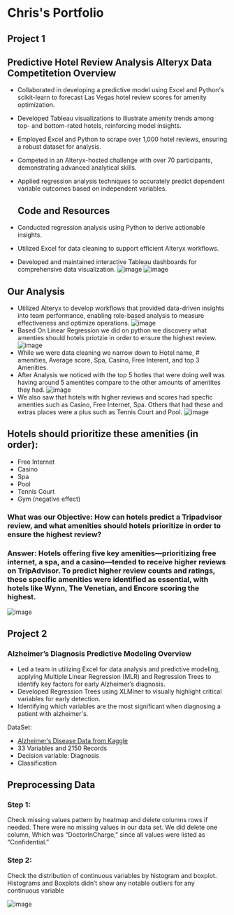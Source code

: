 # Chris's Portfolio

## Project 1
## Predictive Hotel Review Analysis Alteryx Data Competitetion Overview 
- Collaborated in developing a predictive model using Excel and Python's scikit-learn to forecast Las Vegas hotel review scores for amenity optimization.
- Developed Tableau visualizations to illustrate amenity trends among top- and bottom-rated hotels, reinforcing model insights.
- Employed Excel and Python to scrape over 1,000 hotel reviews, ensuring a robust dataset for analysis.
- Competed in an Alteryx-hosted challenge with over 70 participants, demonstrating advanced analytical skills.
- Applied regression analysis techniques to accurately predict dependent variable outcomes based on independent variables.
  
  ## Code and Resources
- Conducted regression analysis using Python to derive actionable insights.
- Utilized Excel for data cleaning to support efficient Alteryx workflows.
- Developed and maintained interactive Tableau dashboards for comprehensive data visualization.
 ![image](https://github.com/user-attachments/assets/c404e301-6865-4eae-a138-3c2e82c8596e)
  ![image](https://github.com/user-attachments/assets/0b54b751-55f8-4719-81b7-4fdc0f442bc5)

## Our Analysis 
- Utilized Alteryx to develop workflows that provided data-driven insights into team performance, enabling role-based analysis to measure effectiveness and optimize operations.
![image](https://github.com/user-attachments/assets/894fdd5b-faed-426f-929f-f1555d451623)
- Based On Linear Regression we did on python we discovery what amenties should hotels priotzie in order to ensure the highest review.
![image](https://github.com/user-attachments/assets/1ae06a82-3bc1-4144-97c7-75491c0e6442)
- While we were data cleaning we narrow down to Hotel name, # amenities, Average score, Spa, Casino, Free Interent, and top 3 Amenities.
- After Analysis we noticed with the top 5 hotles that were doing well was having around 5 amentites compare to the other amounts of amentites they had.
![image](https://github.com/user-attachments/assets/908e4b2e-4633-43f9-9266-8c4fc9d70cad)
- We also saw that hotels with higher reviews and scores had specfic amenties such as Casino, Free Internet, Spa. Others that had these and extras places were a plus such as Tennis Court and Pool.
 ![image](https://github.com/user-attachments/assets/dc6703eb-7a73-4d5e-b8b9-547ed7796c40)
##  Hotels should prioritize these amenities (in order):
- Free Internet
- Casino
- Spa
- Pool
- Tennis Court
- Gym (negative effect)




### What was our Objective: How can hotels predict a Tripadvisor review, and what amenities should hotels prioritize in order to ensure the highest review?
### Answer: Hotels offering five key amenities—prioritizing free internet, a spa, and a casino—tended to receive higher reviews on TripAdvisor. To predict higher review counts and ratings, these specific amenities were identified as essential, with hotels like Wynn, The Venetian, and Encore scoring the highest.
![image](https://github.com/user-attachments/assets/73bd5aad-6434-4ce6-9d2d-594e216c7f6b)







## Project 2 
 ### Alzheimer’s Diagnosis Predictive Modeling Overview 
- Led a team in utilizing Excel for data analysis and predictive modeling, applying Multiple Linear Regression (MLR) and Regression Trees to identify key factors for early Alzheimer’s diagnosis. 
- Developed Regression Trees using XLMiner to visually highlight critical variables for early detection.
- Identifying which variables are the most significant when diagnosing a patient with alzheimer's.

DataSet:
- [Alzheimer’s Disease Data from Kaggle](https://www.kaggle.com/datasets/rabieelkharoua/alzheimers-disease-dataset)
- 33 Variables and 2150 Records
- Decision variable: Diagnosis
- Classification

## Preprocessing Data
### Step 1:
Check missing values pattern by heatmap and delete columns rows if needed. There were no missing values in our data set. We did delete one column, Which was “DoctorInCharge,” since all values were listed as “Confidential.”

### Step 2:
Check the distribution of continuous variables by histogram and boxplot. 
Histograms and Boxplots didn’t show any notable outliers for any continuous variable




![image](https://github.com/user-attachments/assets/8e5597af-ccda-46c6-ad14-6a6fac3a7c09)






